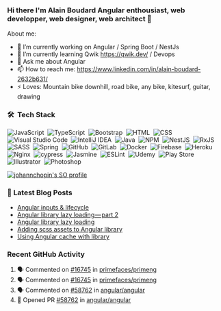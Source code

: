 ### Hi there I'm Alain Boudard Angular enthousiast, web developper, web designer, web architect 👋

About me:

- 🔭 I’m currently working on Angular / Spring Boot / NestJs
- 🌱 I’m currently learning Qwik https://qwik.dev/ / Devops
- 💬 Ask me about Angular
- 📫 How to reach me: https://www.linkedin.com/in/alain-boudard-2632b631/
- ⚡ Loves: Mountain bike downhill, road bike, any bike, kitesurf, guitar, drawing

### 🛠 &nbsp;Tech Stack

![JavaScript](https://img.shields.io/badge/-JavaScript-%23EEEEEE?style=flat&logo=javascript)&nbsp;
![TypeScript](https://img.shields.io/badge/typescript-%23EEEEEE.svg?style=flat&logo=typescript&logoColor=007ACC)&nbsp;
![Bootstrap](https://img.shields.io/badge/-Bootstrap-%23EEEEEE?style=flat&logo=bootstrap&logoColor=563D7C)&nbsp;
![HTML](https://img.shields.io/badge/-HTML-%23EEEEEE?style=flat&logo=HTML5)&nbsp;
![CSS](https://img.shields.io/badge/-CSS-%23EEEEEE?style=flat&logo=CSS3&logoColor=1572B6)&nbsp;
![Visual Studio Code](https://img.shields.io/badge/-Visual%20Studio%20Code-%23EEEEEE?style=flat&logo=visual-studio-code&logoColor=007ACC)&nbsp;
![IntelliJ IDEA](https://img.shields.io/badge/IntelliJIDEA-%23EEEEEE.svg?style=flat&logo=intellij-idea&logoColor=000000)&nbsp;
![Java](https://img.shields.io/badge/java-%23EEEEEE.svg?style=flat&logo=java&logoColor=ed8b00)&nbsp;
![NPM](https://img.shields.io/badge/NPM-%23EEEEEE.svg?style=flat&logo=npm&logoColor=white)&nbsp;
![NestJS](https://img.shields.io/badge/nestjs-%23EEEEEE.svg?style=flat&logo=nestjs&logoColor=E0234E)&nbsp;
![RxJS](https://img.shields.io/badge/rxjs-%23EEEEEE.svg?style=flat&logo=reactivex&logoColor=B7178C)&nbsp;
![SASS](https://img.shields.io/badge/SASS-%23EEEEEE.svg?style=flat&logo=SASS&logoColor=hotpink)&nbsp;
![Spring](https://img.shields.io/badge/spring-%23EEEEEE.svg?style=flat&logo=spring&logoColor=6DB33F)&nbsp;
![GitHub](https://img.shields.io/badge/github-%23EEEEEE.svg?style=flat&logo=github&logoColor=000000)&nbsp;
![GitLab](https://img.shields.io/badge/gitlab-%23EEEEEE.svg?style=flat&logo=gitlab&logoColor=white)&nbsp;
![Docker](https://img.shields.io/badge/docker-%23EEEEEE.svg?style=flat&logo=docker&logoColor=0db7ed)&nbsp;
![Firebase](https://img.shields.io/badge/firebase-%23EEEEEE.svg?style=flat&logo=firebase)&nbsp;
![Heroku](https://img.shields.io/badge/heroku-%23EEEEEE.svg?style=flat&logo=heroku&logoColor=430098)&nbsp;
![Nginx](https://img.shields.io/badge/nginx-%23EEEEEE.svg?style=flat&logo=nginx&logoColor=009639)&nbsp;
![cypress](https://img.shields.io/badge/-cypress-%23EEEEEE?style=flat&logo=cypress&logoColor=058a5e)&nbsp;
![Jasmine](https://img.shields.io/badge/-Jasmine-%23EEEEEE?style=flat&logo=Jasmine&logoColor=8A4182)&nbsp;
![ESLint](https://img.shields.io/badge/ESLint-%23EEEEEE?style=flat&logo=eslint&logoColor=4B3263)&nbsp;
![Udemy](https://img.shields.io/badge/Udemy-%23EEEEEE?style=flat&logo=Udemy&logoColor=A435F0)&nbsp;
![Play Store](https://img.shields.io/badge/Google_Play-%23EEEEEE?style=flat&logo=google-play&logoColor=39bfeb)&nbsp;
![Illustrator](https://img.shields.io/badge/adobeillustrator-%23EEEEEE.svg?style=flat&logo=adobeillustrator&logoColor=FF9A00)&nbsp;
![Photoshop](https://img.shields.io/badge/adobephotoshop-%23EEEEEE.svg?style=flat&logo=adobephotoshop&logoColor=31A8FF)&nbsp;

[![johannchopin's SO profile](https://stackoverflow-readme-profile.johannchopin.fr/profile/1903940)](https://stackoverflow.com/users/1903940/alain-boudard)

### 📕 Latest Blog Posts

<!-- BLOG-POST-LIST:START -->
- [Angular inputs &amp; lifecycle](https://coco-boudard.medium.com/angular-inputs-lifecycle-3f12f1d04025?source=rss-8b3c3c9ad7a2------2)
- [Angular library lazy loading — part 2](https://coco-boudard.medium.com/angular-library-lazy-loading-part-2-f26f6d4d2748?source=rss-8b3c3c9ad7a2------2)
- [Angular library lazy loading](https://coco-boudard.medium.com/angular-library-lazy-loading-897b3064e479?source=rss-8b3c3c9ad7a2------2)
- [Adding scss assets to Angular library](https://coco-boudard.medium.com/adding-scss-assets-to-angular-library-33a9ed0654fa?source=rss-8b3c3c9ad7a2------2)
- [Using Angular cache with library](https://coco-boudard.medium.com/using-angular-cache-with-library-1744e5b8627b?source=rss-8b3c3c9ad7a2------2)
<!-- BLOG-POST-LIST:END -->

### Recent GitHub Activity

<!--START_SECTION:activity-->
1. 🗣 Commented on [#16745](https://github.com/primefaces/primeng/issues/16745#issuecomment-2489611550) in [primefaces/primeng](https://github.com/primefaces/primeng)
2. 🗣 Commented on [#16745](https://github.com/primefaces/primeng/issues/16745#issuecomment-2488767268) in [primefaces/primeng](https://github.com/primefaces/primeng)
3. 🗣 Commented on [#58762](https://github.com/angular/angular/pull/58762#issuecomment-2487610057) in [angular/angular](https://github.com/angular/angular)
4. 💪 Opened PR [#58762](https://github.com/angular/angular/pull/58762) in [angular/angular](https://github.com/angular/angular)
<!--END_SECTION:activity-->
